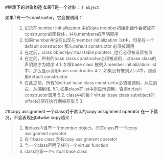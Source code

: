 #继承下的对象构造
如果T是一个对象：
`T object`

如果T有一个constructor，它会被调用：

>1. 记录在member initiailization 中的data member初始化操作会被放在constructor的函数体，并以members的声明顺序
>2. 如果member并没有出现在member initialization list中，但是有一个default constructor 那么default constructor 必须被调用
>3. 在之前，class object有virtual table pointers ,他们必须被设置初值
>4. 在之前，所有的base class constructor必须被调用，以base
 class的声明顺序为顺序
 >4.1. 如果base class
被列入member initialization list中，那么显示调用base constructor
>4.2. 如果没有被列入list中，则调用default constructor
>5. 在此之前，所有的virtual base class constructor必须被调用，从左到右，从深到浅,
>5.1. 如果class在list中则显示调用，否则default constructor调用
>5.2. class中的每个virtual base class subobject的offset必须在执行期被存取
>5.3. 

##copy assignment
一个class对于默认的copy assignment operator 在一下情况，不会表现出bitwise copy语义：
>1. 当class内含有一个member object。而其class有一个copy assignment operator
>2. 有个base class  含有copy assignment operator
>3. 当一个class声明了任何一个virtual function
>4. class继承一个virtual base class


